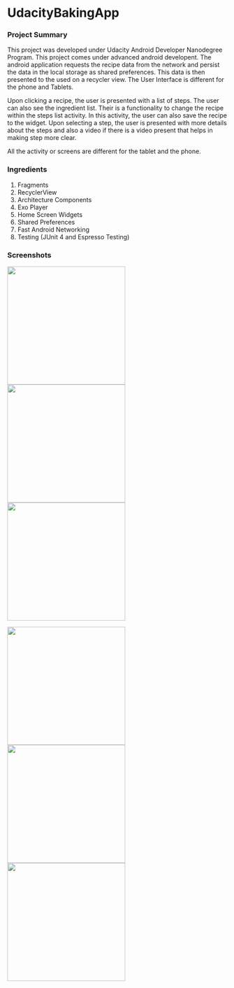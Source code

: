 # UdacityBakingApp

### Project Summary
This project was developed under Udacity Android Developer Nanodegree Program. This project comes under advanced android developent. The android application requests the recipe data from the network and persist the data in the local storage as shared preferences. This data is then presented to the used on a recycler view. The User Interface is different for the phone and Tablets. 

Upon clicking a recipe, the user is presented with a list of steps. The user can also see the ingredient list. Their is a functionality to change the recipe within the steps list activity. In this activity, the user can also save the recipe to the widget. Upon selecting a step, the user is presented with more details about the steps and also a video if there is a video present that helps in making step more clear.

All the activity or screens are different for the tablet and the phone.
 
### Ingredients
1. Fragments
2. RecyclerView
3. Architecture Components
4. Exo Player
5. Home Screen Widgets
6. Shared Preferences
7. Fast Android Networking
8. Testing (JUnit 4 and Espresso Testing)

### Screenshots
<img src="https://github.com/DhruvamSharma/UdacityBakingApp/blob/master/docs/WhatsApp%20Image%202018-09-20%20at%209.00.44%20AM.jpeg" width="270"> <img src="https://github.com/DhruvamSharma/UdacityBakingApp/blob/master/docs/WhatsApp%20Image%202018-09-20%20at%209.00.44%20AM%20(1).jpeg" width="270"> <img src="https://github.com/DhruvamSharma/UdacityBakingApp/blob/master/docs/WhatsApp%20Image%202018-09-20%20at%209.00.44%20AM%20(2).jpeg" width="270">

<img src="https://github.com/DhruvamSharma/UdacityBakingApp/blob/master/docs/WhatsApp%20Image%202018-09-20%20at%209.00.44%20AM%20(3).jpeg" width="270"> <img src="https://github.com/DhruvamSharma/UdacityBakingApp/blob/master/docs/WhatsApp%20Image%202018-09-20%20at%209.00.44%20AM%20(4).jpeg" width="270"> <img src="https://github.com/DhruvamSharma/UdacityBakingApp/blob/master/docs/WhatsApp%20Image%202018-09-20%20at%209.00.44%20AM%20(6).jpeg" width="270"> 


